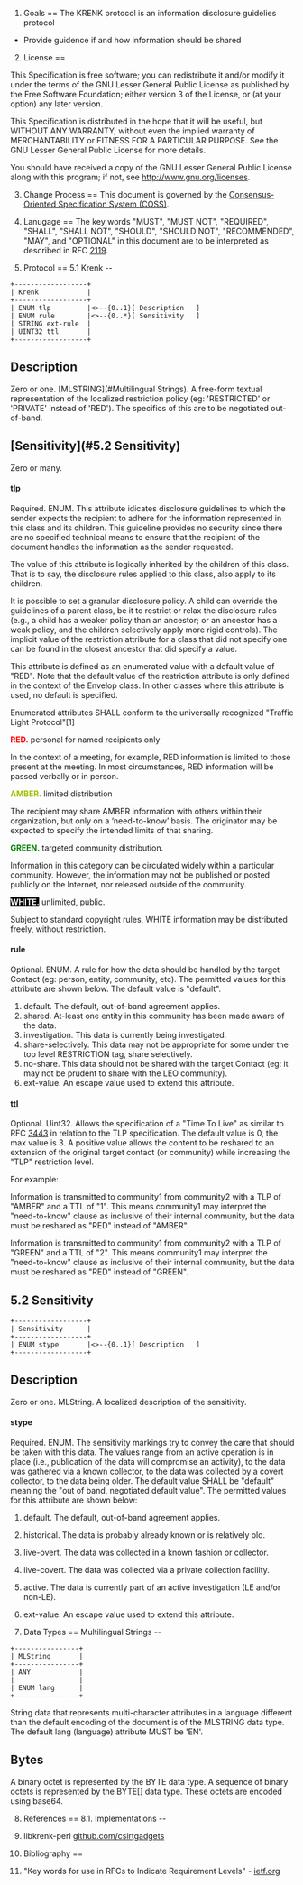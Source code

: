 1. Goals
==
The KRENK protocol is an information disclosure guidelies protocol

* Provide guidence if and how information should be shared

2. License
==

This Specification is free software; you can redistribute it and/or modify it under the terms of the GNU Lesser General Public License as published by the Free Software Foundation; either version 3 of the License, or (at your option) any later version.

This Specification is distributed in the hope that it will be useful, but WITHOUT ANY WARRANTY; without even the implied warranty of MERCHANTABILITY or FITNESS FOR A PARTICULAR PURPOSE. See the GNU Lesser General Public License for more details.

You should have received a copy of the GNU Lesser General Public License along with this program; if not, see <http://www.gnu.org/licenses>.

3. Change Process
==
This document is governed by the [Consensus-Oriented Specification System (COSS)](http://www.digistan.org/spec:1/COSS).


4. Lanugage
==
The key words "MUST", "MUST NOT", "REQUIRED", "SHALL", "SHALL NOT", "SHOULD", "SHOULD NOT", "RECOMMENDED", "MAY", and "OPTIONAL" in this document are to be interpreted as described in RFC [2119](http://www.ietf.org/rfc/rfc2119.txt).

5. Protocol
==
5.1 Krenk
--
```
+------------------+
| Krenk            |
+------------------+
| ENUM tlp         |<>--{0..1}[ Description   ]
| ENUM rule        |<>--{0..*}[ Sensitivity   ]
| STRING ext-rule  |
| UINT32 ttl       |
+------------------+
```

## Description
Zero or one. [MLSTRING](#Multilingual Strings). A free-form textual representation of the localized restriction policy (eg: 'RESTRICTED' or 'PRIVATE' instead of 'RED'). The specifics of this are to be negotiated out-of-band.

## [Sensitivity](#5.2 Sensitivity)
Zero or many.

#### tlp
Required. ENUM. This attribute idicates disclosure guidelines to which the sender expects the recipient to adhere for the information represented in this class and its children.  This guideline provides no security since there are no specified technical means to ensure that the recipient of the document handles the information as the sender requested.

The value of this attribute is logically inherited by the children of this class.  That is to say, the disclosure rules applied to this class, also apply to its children.
 
It is possible to set a granular disclosure policy. A child can override the guidelines of a parent class, be it to restrict or relax the disclosure rules (e.g., a child has a weaker policy than an ancestor; or an ancestor has a weak policy, and the children selectively apply more rigid controls).  The implicit value of the restriction attribute for a class that did not specify one can be found in the closest ancestor that did specify a value.

This attribute is defined as an enumerated value with a default value of "RED".  Note that the default value of the restriction attribute is only defined in the context of the Envelop class.  In other classes where this attribute is used, no default is specified.
    
Enumerated attributes SHALL conform to the universally recognized "Traffic Light Protocol"[1]
    
**<font color="red">RED.</font>** personal for named recipients only

In the context of a meeting, for example, RED information is limited to those present at the meeting. In most circumstances, RED information will be passed verbally or in person.
         
**<font color="amber">AMBER.</font>** limited distribution

The recipient may share AMBER information with others within their organization, but only on a ‘need-to-know’ basis. The originator may be expected to specify the intended limits of that sharing.

**<font color="green">GREEN.</font>** targeted community distribution.

Information in this category can be circulated widely within a particular community. However, the information may not be published or posted publicly on the Internet, nor released outside of the community.

**<font color="white" style="BACKGROUND-COLOR: black">WHITE.</font>** unlimited, public.

Subject to standard copyright rules, WHITE information may be distributed freely, without restriction.

#### rule
Optional. ENUM. A rule for how the data should be handled by the target Contact (eg: person, entity, community, etc). The permitted values for this attribute are shown below. The default value is "default".

1. default. The default, out-of-band agreement applies.
2. shared. At-least one entity in this community has been made aware of the data.
3. investigation. This data is currently being investigated.
4. share-selectively. This data may not be appropriate for some under the top level RESTRICTION tag, share selectively.
5. no-share. This data should not be shared with the target Contact (eg: it may not be prudent to share with the LEO community).
6. ext-value. An escape value used to extend this attribute.

#### ttl
Optional. Uint32. Allows the specification of a "Time To Live" as similar to RFC [3443](http://tools.ietf.org/html/rfc3443) in relation to the TLP specification. The default value is 0, the max value is 3. A positive value allows the content to be reshared to an extension of the original target contact (or community) while increasing the "TLP" restriction level.

For example:

  Information is transmitted to community1 from community2 with a TLP of "AMBER" and a TTL of "1". This means community1 may interpret the "need-to-know" clause as inclusive of their internal community, but the data must be reshared as "RED" instead of "AMBER".
  
Information is transmitted to community1 from community2 with a TLP of "GREEN" and a TTL of "2". This means community1 may interpret the "need-to-know" clause as inclusive of their internal community, but the data must be reshared as "RED" instead of "GREEN".

5.2 Sensitivity
--
```
+------------------+
| Sensitivity      |
+------------------+
| ENUM stype       |<>--{0..1}[ Description   ]
+------------------+
```

## Description
Zero or one. MLString. A localized description of the sensitivity.

#### stype
Required. ENUM. The sensitivity markings try to convey the care that should be taken with this data. The values range from an active operation is in place (i.e., publication of the data will compromise an activity), to the data was gathered via a known collector, to the data was collected by a covert collector, to the data being older. The default value SHALL be "default" meaning the "out of band, negotiated default value". The permitted values for this attribute are shown below:

1. default. The default, out-of-band agreement applies.
2. historical. The data is probably already known or is relatively old.
3. live-overt. The data was collected in a known fashion or collector.
4. live-covert. The data was collected via a private collection facility.
5. active. The data is currently part of an active investigation (LE and/or non-LE).
6. ext-value. An escape value used to extend this attribute.


6. Data Types
==
Multilingual Strings
--
```
+----------------+
| MLString       |
+----------------+
| ANY            |
|                |
| ENUM lang      |
+----------------+
```
String data that represents multi-character attributes in a language different than the default encoding of the document is of the MLSTRING data type. The default lang (language) attribute MUST be 'EN'.

Bytes
--
A binary octet is represented by the BYTE data type.  A sequence of binary octets is represented by the BYTE[] data type.  These octets are encoded using base64.


8. References
==
8.1. Implementations
--
1. libkrenk-perl [github.com/csirtgadgets](https://github.com/csirtgadgets/libkrenk-perl)

9. Bibliography
==
1. "Key words for use in RFCs to Indicate Requirement Levels" - [ietf.org](http://tools.ietf.org/html/rfc2119)

